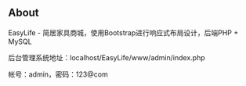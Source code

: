 ## About

EasyLife - 简居家具商城，使用Bootstrap进行响应式布局设计，后端PHP + MySQL

后台管理系统地址：localhost/EasyLife/www/admin/index.php

帐号：admin，密码：123@com